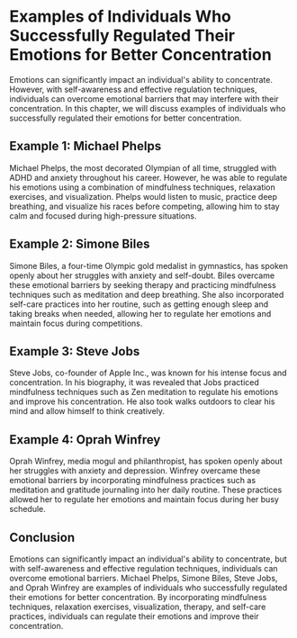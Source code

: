 # Examples of Individuals Who Successfully Regulated Their Emotions for Better Concentration

Emotions can significantly impact an individual's ability to concentrate. However, with self-awareness and effective regulation techniques, individuals can overcome emotional barriers that may interfere with their concentration. In this chapter, we will discuss examples of individuals who successfully regulated their emotions for better concentration.

Example 1: Michael Phelps
-------------------------

Michael Phelps, the most decorated Olympian of all time, struggled with ADHD and anxiety throughout his career. However, he was able to regulate his emotions using a combination of mindfulness techniques, relaxation exercises, and visualization. Phelps would listen to music, practice deep breathing, and visualize his races before competing, allowing him to stay calm and focused during high-pressure situations.

Example 2: Simone Biles
-----------------------

Simone Biles, a four-time Olympic gold medalist in gymnastics, has spoken openly about her struggles with anxiety and self-doubt. Biles overcame these emotional barriers by seeking therapy and practicing mindfulness techniques such as meditation and deep breathing. She also incorporated self-care practices into her routine, such as getting enough sleep and taking breaks when needed, allowing her to regulate her emotions and maintain focus during competitions.

Example 3: Steve Jobs
---------------------

Steve Jobs, co-founder of Apple Inc., was known for his intense focus and concentration. In his biography, it was revealed that Jobs practiced mindfulness techniques such as Zen meditation to regulate his emotions and improve his concentration. He also took walks outdoors to clear his mind and allow himself to think creatively.

Example 4: Oprah Winfrey
------------------------

Oprah Winfrey, media mogul and philanthropist, has spoken openly about her struggles with anxiety and depression. Winfrey overcame these emotional barriers by incorporating mindfulness practices such as meditation and gratitude journaling into her daily routine. These practices allowed her to regulate her emotions and maintain focus during her busy schedule.

Conclusion
----------

Emotions can significantly impact an individual's ability to concentrate, but with self-awareness and effective regulation techniques, individuals can overcome emotional barriers. Michael Phelps, Simone Biles, Steve Jobs, and Oprah Winfrey are examples of individuals who successfully regulated their emotions for better concentration. By incorporating mindfulness techniques, relaxation exercises, visualization, therapy, and self-care practices, individuals can regulate their emotions and improve their concentration.
